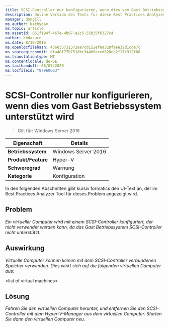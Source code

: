```yaml
---
title: SCSI-Controller nur konfigurieren, wenn dies vom Gast Betriebssystem unterstützt wird
description: Online Version des Texts für diese Best Practices Analyzer Regel.
manager: dongill
ms.author: kathydav
ms.topic: article
ms.assetid: 861f194f-467e-4b07-a1c5-55b35f6327c4
author: kbdazure
ms.date: 8/16/2016
ms.openlocfilehash: 456035731372aa7cd152efea329faee32d1cde7c
ms.sourcegitcommit: dfa48f77b751dbc34409aced628eb2f17c912f08
ms.translationtype: MT
ms.contentlocale: de-DE
ms.lasthandoff: 08/07/2020
ms.locfileid: "87960663"
---
```

# <a name="configure-scsi-controllers-only-when-supported-by-the-guest-operating-system"></a>SCSI-Controller nur konfigurieren, wenn dies vom Gast Betriebssystem unterstützt wird

>Gilt für: Windows Server 2016



|Eigenschaft|Details|
|-|-|
|**Betriebssystem**|Windows Server 2016|
|**Produkt/Feature**|Hyper-V|
|**Schweregrad**|Warnung|
|**Kategorie**|Konfiguration|

In den folgenden Abschnitten gibt kursiv formatics den UI-Text an, der im Best Practices Analyzer Tool für dieses Problem angezeigt wird.

## <a name="issue"></a>Problem

*Ein virtueller Computer wird mit einem SCSI-Controller konfiguriert, der nicht verwendet werden kann, da das Gast Betriebssystem SCSI-Controller nicht unterstützt.*

## <a name="impact"></a>Auswirkung

*Virtuelle Computer können keinen mit dem SCSI-Controller verbundenen Speicher verwenden. Dies wirkt sich auf die folgenden virtuellen Computer aus:*

\<list of virtual machines>

## <a name="resolution"></a>Lösung

*Fahren Sie den virtuellen Computer herunter, und entfernen Sie den SCSI-Controller mit dem Hyper-V-Manager aus dem virtuellen Computer. Starten Sie dann den virtuellen Computer neu.*



